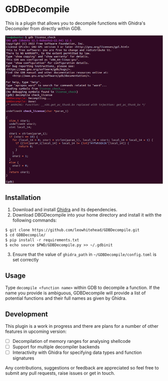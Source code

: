 # GDBDecompile
This is a plugin that allows you to decompile functions with Ghidra's Decompiler from directly within GDB.

![screenshot](images/screenshot.png)

## Installation
1. Download and install [Ghidra](https://ghidra-sre.org/) and its dependencies.
2. Download DBGDecompile into your home directory and install it with the following commands:
```
$ git clone https://github.com/leowhitehead/GDBDecompile.git
$ cd GDBDecompile/
$ pip install -r requirements.txt
$ echo source $PWD/GDBDecompile.py >> ~/.gdbinit
```
3. Ensure that the value of `ghidra_path` in `~/GDBDecompile/config.toml` is set correctly

## Usage
Type `decompile <function name>` within GDB to decompile a function. If the name you provide is ambiguous, GDBDecompile will provide a list of potential functions and their full names as given by Ghidra.

## Development

This plugin is a work in progress and there are plans for a number of other features in upcoming version:
- [ ] Decompilation of memory ranges for analysing shellcode
- [ ] Support for multiple decompiler backends
- [ ] Interactivity with Ghidra for specifying data types and function signatures

Any contributions, suggestions or feedback are appreciated so feel free to submit any pull requests, raise issues or get in touch.